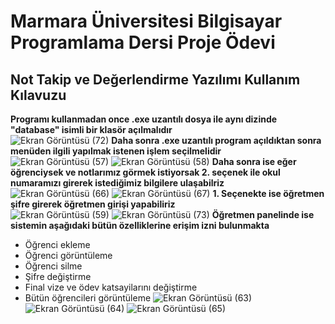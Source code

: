 # Marmara Üniversitesi Bilgisayar Programlama  Dersi Proje Ödevi 
##  Not Takip ve Değerlendirme Yazılımı Kullanım Kılavuzu
**Programı kullanmadan once .exe uzantılı dosya ile aynı dizinde "database" isimli bir klasör açılmalıdır** <br />
![Ekran Görüntüsü (72)](https://user-images.githubusercontent.com/77054769/119273124-1b657800-bc12-11eb-9c64-0b88c9d482e1.png)
**Daha sonra .exe uzantılı program açıldıktan sonra menüden ilgili yapılmak istenen işlem seçilmelidir**<br />
![Ekran Görüntüsü (57)](https://user-images.githubusercontent.com/77054769/119273191-667f8b00-bc12-11eb-9b4c-18c418d4a701.png)
![Ekran Görüntüsü (58)](https://user-images.githubusercontent.com/77054769/119273205-7c8d4b80-bc12-11eb-9839-760c29871c84.png)
**Daha sonra ise eğer öğrenciysek ve notlarımız görmek istiyorsak 2. seçenek ile okul numaramızı girerek istediğimiz bilgilere ulaşabilriz**<br />
![Ekran Görüntüsü (66)](https://user-images.githubusercontent.com/77054769/119273337-1a811600-bc13-11eb-9dec-2a9dec602fca.png)
![Ekran Görüntüsü (67)](https://user-images.githubusercontent.com/77054769/119273340-1d7c0680-bc13-11eb-9aad-e75412c4ac7e.png)
**1. Seçenekte ise öğretmen şifre girerek öğretmen girişi yapabiliriz**<br />
![Ekran Görüntüsü (59)](https://user-images.githubusercontent.com/77054769/119273375-5ae09400-bc13-11eb-97f7-be3b24bda835.png)
![Ekran Görüntüsü (73)](https://user-images.githubusercontent.com/77054769/119273440-a6933d80-bc13-11eb-9bf7-0ce97173fce5.png)
**Öğretmen panelinde ise sistemin aşağıdaki bütün özelliklerine erişim izni bulunmakta**<br />
- Öğrenci ekleme
- Öğrenci görüntüleme
- Öğrenci silme
- Şifre değiştirme
- Final vize ve ödev katsayilarını değiştirme
- Bütün öğrencileri görüntüleme
![Ekran Görüntüsü (63)](https://user-images.githubusercontent.com/77054769/119273603-58326e80-bc14-11eb-909d-514aef8feb77.png)
![Ekran Görüntüsü (64)](https://user-images.githubusercontent.com/77054769/119273610-62546d00-bc14-11eb-8b19-e0b0d9e361c8.png)
![Ekran Görüntüsü (65)](https://user-images.githubusercontent.com/77054769/119273619-697b7b00-bc14-11eb-9b64-9e65f9934887.png)




